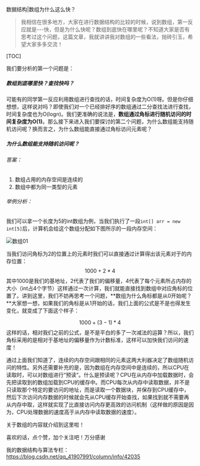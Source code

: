 数据结构|数组为什么这么快？

> 我相信在很多地方，大家在进行数据结构的比较的时候，说到数组，第一反应就是---快，但是为什么快呢？数组到底快在哪里呢？不知道大家是否有思考过这个问题，这篇文章，我就讲讲我对数组的一些看法，抛砖引玉，希望大家多多交流！

[TOC]

我们要分析的第一个问题是：

##### 数组到底哪里快？查找快吗？

可能有的同学第一反应利用数组进行查找的话，时间复杂度为O(1)呀。但是你仔细想想，这样说对吗？即使我们对一个已经排好序的数组通过二分查找法进行查找，时间复杂度也为O(logn)。我们更准确的说法是，**数组通过角标进行随机访问的时间复杂度为O(1)**。那么接下来进入我们要探讨的第二个问题，为什么数组能支持随机访问呢？换而言之，为什么数组能直接通过角标访问元素呢？

##### 为什么数组能支持随机访问呢？

###### 答案：

1. 数组占用的内存空间是连续的
2. 数组中都为同一类型的元素

###### 举例分析：

我们可以拿一个长度为5的int数组为例，当我们执行了一段`int[] arr = new int[5]`后，计算机会给这个数组分配如下图所示的一段内存空间：

![数组01](C:\Users\dell\Desktop\markdown\images\数组01.png)

当我们访问角标为2的位置上的元素时我们可以直接通过计算得出该元素对于的内存位置：
$$
1000+2*4
$$
其中1000是我们的基地址，2代表了我们的偏移量，4代表了每个元素所占内存的大小（int占4个字节）这样通过一次计算，我们就能直接找到数组中对应角标的位置了。讲到这里，我们不妨再思考一个问题，**数组为什么角标都是从0开始呢？**大家想一想，如果我们的角标是从1开始的话，我们上面的公式是不是也得发生变化，就变成了下面这个样子：

$$
1000+(3-1)*4
$$
这样的话，相对我们之前的公式，是不是平白的多了一次减法的运算？所以，我们角标采用的是相对于基地址的偏移量作为计数标准，这样可以加快我们访问的速度！

​		通过上面我们知道了，连续的内存空间跟相同的元素这两大利器决定了数组随机访问的特性。另外还需要补充的是，因为数组在内存空间中是连续的，所以CPU在读取时，可以对数组进行“预读”。什么是预读呢？CPU在从内存中加载数据时，会先把读取到的数组加载到CPU的缓存中。而CPU每次从内存中读取数据，并不是只读取那个特定的要访问的地址，而是读取一个数据块，并保存到CPU缓存中，然后下次访问内存数据的时候就会先从CPU缓存开始查找，如果找到就不需要再从内存中取，这样就实现了比直接访问内存更高效的访问机制（这样做的原因是因为，CPU处理数据的速度高于从内存中读取数据的速度）。

关于数组的内容就介绍到这里啦！

喜欢的话，点个赞，加个关注吧！万分感谢

我的数据结构与算法专栏：https://blog.csdn.net/qq_41907991/column/info/42035



